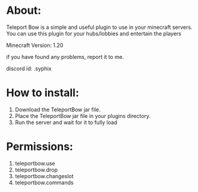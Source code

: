 # About:
Teleport Bow is a simple and useful plugin to use in your minecraft servers. You can use this plugin for your hubs/lobbies and entertain the players

Minecraft Version: 1.20

if you have found any problems, report it to me.

discord id: .syphix

# How to install: 
1. Download the TeleportBow jar file.
2. Place the TeleportBow jar file in your plugins directory.
3. Run the server and wait for it to fully load

# Permissions:
1. teleportbow.use
2. teleportbow.drop
3. teleportbow.changeslot
4. teleportbow.commands
